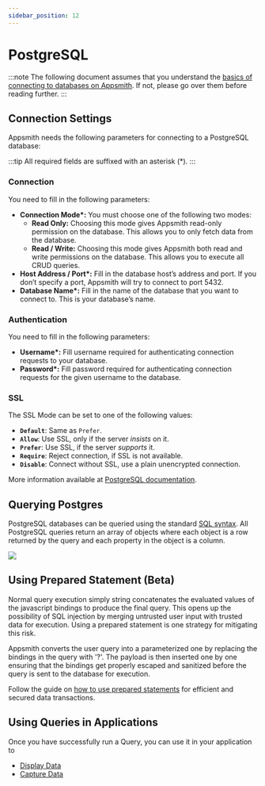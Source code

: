 ```yaml
---
sidebar_position: 12
---
```

# PostgreSQL

:::note
The following document assumes that you understand the [basics of connecting to databases on Appsmith](/core-concepts/connecting-to-data-sources/connecting-to-databases.md#connecting-to-a-database). If not, please go over them before reading further.
:::

## Connection Settings

Appsmith needs the following parameters for connecting to a PostgreSQL database:

:::tip
All required fields are suffixed with an asterisk (\*).
:::

### **Connection**

You need to fill in the following parameters:

* **Connection Mode\*:** You must choose one of the following two modes:
  * **Read Only:** Choosing this mode gives Appsmith read-only permission on the database. This allows you to only fetch data from the database.
  * **Read / Write:** Choosing this mode gives Appsmith both read and write permissions on the database. This allows you to execute all CRUD queries.
* **Host Address / Port\*:** Fill in the database host’s address and port. If you don’t specify a port, Appsmith will try to connect to port 5432.
* **Database Name\*:** Fill in the name of the database that you want to connect to. This is your database’s name.

### **Authentication**

You need to fill in the following parameters:

* **Username\*:** Fill username required for authenticating connection requests to your database.
* **Password\*:** Fill password required for authenticating connection requests for the given username to the database.

### **SSL**

The SSL Mode can be set to one of the following values:

* **`Default`**: Same as `Prefer`.
* **`Allow`**: Use SSL, only if the server _insists_ on it.
* **`Prefer`**: Use SSL, if the server _supports_ it.
* **`Require`**: Reject connection, if SSL is not available.
* **`Disable`**: Connect without SSL, use a plain unencrypted connection.

More information available at [PostgreSQL documentation](https://jdbc.postgresql.org/documentation/head/ssl-client.html).

## Querying Postgres

PostgreSQL databases can be queried using the standard [SQL syntax](https://www.postgresql.org/docs/12/index.html). All PostgreSQL queries return an array of objects where each object is a row returned by the query and each property in the object is a column.

![](/img/postgres.gif)

## Using Prepared Statement (Beta)

Normal query execution simply string concatenates the evaluated values of the javascript bindings to produce the final query. This opens up the possibility of SQL injection by merging untrusted user input with trusted data for execution. Using a prepared statement is one strategy for mitigating this risk.

Appsmith converts the user query into a parameterized one by replacing the bindings in the query with '?'. The payload is then inserted one by one ensuring that the bindings get properly escaped and sanitized before the query is sent to the database for execution.

Follow the guide on [how to use prepared statements](/learning-and-resources/how-to-guides/how-to-use-prepared-statements.md) for efficient and secured data transactions.


<VideoEmbed host="youtube" videoId="Q69wdQEQbbE" title="" caption=""/>

## Using Queries in Applications

Once you have successfully run a Query, you can use it in your application to

* [Display Data](/core-concepts/data-access-and-binding/displaying-data-read/)
* [Capture Data](/core-concepts/data-access-and-binding/capturing-data-write/)
